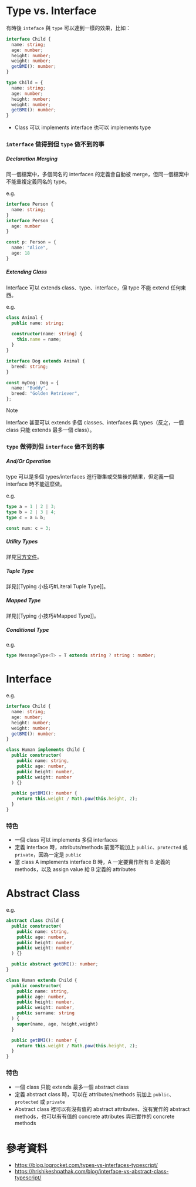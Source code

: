 # Type vs. Interface

有時後 `inteface` 與 `type` 可以達到一樣的效果，比如：

```TypeScript
interface Child {
  name: string;
  age: number;
  height: number;
  weight: number;
  getBMI(): number;
}

type Child = {
  name: string;
  age: number;
  height: number;
  weight: number;
  getBMI(): number;
}
```

- Class 可以 implements interface 也可以 implements type

### `interface` 做得到但 `type` 做不到的事

##### Declaration Merging

同一個檔案中，多個同名的 interfaces 的定義會自動被 merge，但同一個檔案中不能重複定義同名的 type。

e.g.

```TypeScript
interface Person {
  name: string;
}
interface Person {
  age: number
}

const p: Person = {
  name: "Alice",
  age: 18
}
```

##### Extending Class

Interface 可以 extends class、type、interface，但 type 不能 extend 任何東西。

e.g.

```TypeScript
class Animal {
  public name: string;
  
  constructor(name: string) {
    this.name = name;
  }
}

interface Dog extends Animal {
  breed: string;
}

const myDog: Dog = {
  name: "Buddy",
  breed: "Golden Retriever",
};
```

>[!Note]
>Interface 甚至可以 extends 多個 classes、interfaces 與 types（反之，一個 class 只能 extends 最多一個 class）。

### `type` 做得到但 `interface` 做不到的事

##### And/Or Operation

type 可以是多個 types/interfaces 進行聯集或交集後的結果，但定義一個 interface 時不能這麼做。

e.g.

```TypeScript
type a = 1 | 2 | 3;
type b = 2 | 3 | 4;
type c = a & b;

const num: c = 3;
```

##### Utility Types

詳見[官方文件](https://www.typescriptlang.org/docs/handbook/utility-types.html)。

##### Tuple Type

詳見[[Typing 小技巧#Literal Tuple Type]]。

##### Mapped Type

詳見[[Typing 小技巧#Mapped Type]]。

##### Conditional Type

e.g.

```TypeScript
type MessageType<T> = T extends string ? string : number;
```

# Interface

e.g.

```TypeScript
interface Child {
  name: string;
  age: number;
  height: number;
  weight: number;
  getBMI(): number;
}

class Human implements Child {
  public constructor(
    public name: string,
    public age: number,
    public height: number,
    public weight: number
  ) {}

  public getBMI(): number {
    return this.weight / Math.pow(this.height, 2);
  }
}
```

### 特色

- 一個 class 可以 implements 多個 interfaces
- 定義 interface 時，attributs/methods 前面不能加上 `public`、`protected` 或 `private`，因為一定是 `public`
- 當 class A implements interface B 時，A 一定要實作所有 B 定義的 methods，以及 assign value 給 B 定義的 attributes

# Abstract Class

e.g.

```TypeScript
abstract class Child {
  public constructor(
    public name: string,
    public age: number,
    public height: number,
    public weight: number
  ) {}

  public abstract getBMI(): number;
}

class Human extends Child {
  public constructor(
    public name: string,
    public age: number,
    public height: number,
    public weight: number,
    public surname: string
  ) {
    super(name, age, height,weight)
  }

  public getBMI(): number {
    return this.weight / Math.pow(this.height, 2);
  }
}
```

### 特色

- 一個 class 只能 extends 最多一個 abstract class
- 定義 abstract class 時，可以在 attributes/methods 前加上 `public`、`protected` 或 `private`
- Abstract class 裡可以有沒有值的 abstract attributes、沒有實作的 abstract methods，也可以有有值的 concrete attributes 與已實作的 concrete methods

# 參考資料

- <https://blog.logrocket.com/types-vs-interfaces-typescript/>
- <https://hrishikeshpathak.com/blog/interface-vs-abstract-class-typescript/>
